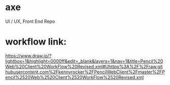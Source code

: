 # axe
UI / UX, Front End Repo
# workflow link:
https://www.draw.io/?lightbox=1&highlight=0000ff&edit=_blank&layers=1&nav=1&title=Pencil%20Web%20Client%20WorkFlow%20Revised.xml#Uhttps%3A%2F%2Fraw.githubusercontent.com%2Fkennyrocker%2FPencilWebClient%2Fmaster%2FPencil%2520Web%2520Client%2520WorkFlow%2520Revised.xml
